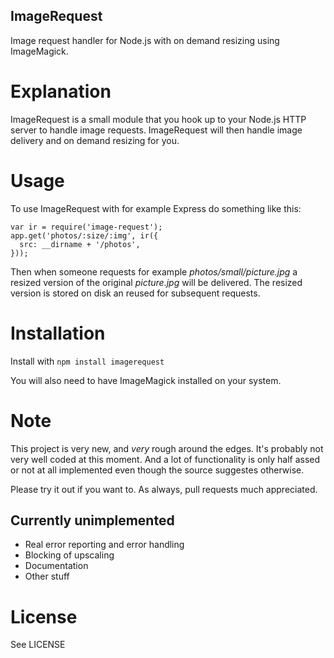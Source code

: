 ImageRequest
------------

Image request handler for Node.js with on demand resizing using ImageMagick.

# Explanation

ImageRequest is a small module that you hook up to your Node.js HTTP server
to handle image requests. ImageRequest will then handle image delivery and
on demand resizing for you.

# Usage

To use ImageRequest with for example Express do something like this:

    var ir = require('image-request');
    app.get('photos/:size/:img', ir({
      src: __dirname + '/photos',
    }));

Then when someone requests for example *photos/small/picture.jpg* a resized
version of the original *picture.jpg* will be delivered. The resized version
is stored on disk an reused for subsequent requests.

# Installation

Install with `npm install imagerequest`

You will also need to have ImageMagick installed on your system.

# Note

This project is very new, and _very_ rough around the edges. It's probably not
very well coded at this moment. And a lot of functionality is only half assed
or not at all implemented even though the source suggestes otherwise.

Please try it out if you want to. As always, pull requests much appreciated.

## Currently unimplemented

* Real error reporting and error handling
* Blocking of upscaling
* Documentation
* Other stuff

# License

See LICENSE


